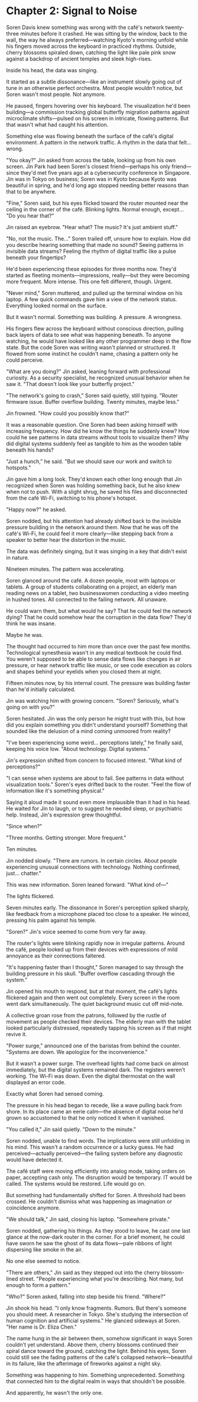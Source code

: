 # Chapter 2: Signal to Noise

Soren Davis knew something was wrong with the café's network twenty-three minutes before it crashed. He was sitting by the window, back to the wall, the way he always preferred—watching Kyoto's morning unfold while his fingers moved across the keyboard in practiced rhythms. Outside, cherry blossoms spiraled down, catching the light like pale pink snow against a backdrop of ancient temples and sleek high-rises.

Inside his head, the data was singing.

It started as a subtle dissonance—like an instrument slowly going out of tune in an otherwise perfect orchestra. Most people wouldn't notice, but Soren wasn't most people. Not anymore.

He paused, fingers hovering over his keyboard. The visualization he'd been building—a commission tracking global butterfly migration patterns against microclimate shifts—pulsed on his screen in intricate, flowing patterns. But that wasn't what had caught his attention.

Something else was flowing beneath the surface of the café's digital environment. A pattern in the network traffic. A rhythm in the data that felt... wrong.

"You okay?" Jin asked from across the table, looking up from his own screen. Jin Park had been Soren's closest friend—perhaps his only friend—since they'd met five years ago at a cybersecurity conference in Singapore. Jin was in Tokyo on business; Soren was in Kyoto because Kyoto was beautiful in spring, and he'd long ago stopped needing better reasons than that to be anywhere.

"Fine," Soren said, but his eyes flicked toward the router mounted near the ceiling in the corner of the café. Blinking lights. Normal enough, except... "Do you hear that?"

Jin raised an eyebrow. "Hear what? The music? It's just ambient stuff."

"No, not the music. The..." Soren trailed off, unsure how to explain. How did you describe hearing something that made no sound? Seeing patterns in invisible data streams? Feeling the rhythm of digital traffic like a pulse beneath your fingertips?

He'd been experiencing these episodes for three months now. They'd started as fleeting moments—impressions, really—but they were becoming more frequent. More intense. This one felt different, though. Urgent.

"Never mind," Soren muttered, and pulled up the terminal window on his laptop. A few quick commands gave him a view of the network status. Everything looked normal on the surface.

But it wasn't normal. Something was building. A pressure. A wrongness.

His fingers flew across the keyboard without conscious direction, pulling back layers of data to see what was happening beneath. To anyone watching, he would have looked like any other programmer deep in the flow state. But the code Soren was writing wasn't planned or structured. It flowed from some instinct he couldn't name, chasing a pattern only he could perceive.

"What are you doing?" Jin asked, leaning forward with professional curiosity. As a security specialist, he recognized unusual behavior when he saw it. "That doesn't look like your butterfly project."

"The network's going to crash," Soren said quietly, still typing. "Router firmware issue. Buffer overflow building. Twenty minutes, maybe less."

Jin frowned. "How could you possibly know that?"

It was a reasonable question. One Soren had been asking himself with increasing frequency. How did he know the things he suddenly knew? How could he see patterns in data streams without tools to visualize them? Why did digital systems suddenly feel as tangible to him as the wooden table beneath his hands?

"Just a hunch," he said. "But we should save our work and switch to hotspots."

Jin gave him a long look. They'd known each other long enough that Jin recognized when Soren was holding something back, but he also knew when not to push. With a slight shrug, he saved his files and disconnected from the café Wi-Fi, switching to his phone's hotspot.

"Happy now?" he asked.

Soren nodded, but his attention had already shifted back to the invisible pressure building in the network around them. Now that he was off the café's Wi-Fi, he could feel it more clearly—like stepping back from a speaker to better hear the distortion in the music.

The data was definitely singing, but it was singing in a key that didn't exist in nature.

Nineteen minutes. The pattern was accelerating.

Soren glanced around the café. A dozen people, most with laptops or tablets. A group of students collaborating on a project, an elderly man reading news on a tablet, two businesswomen conducting a video meeting in hushed tones. All connected to the failing network. All unaware.

He could warn them, but what would he say? That he could feel the network dying? That he could somehow hear the corruption in the data flow? They'd think he was insane.

Maybe he was.

The thought had occurred to him more than once over the past few months. Technological synesthesia wasn't in any medical textbook he could find. You weren't supposed to be able to sense data flows like changes in air pressure, or hear network traffic like music, or see code execution as colors and shapes behind your eyelids when you closed them at night.

Fifteen minutes now, by his internal count. The pressure was building faster than he'd initially calculated.

Jin was watching him with growing concern. "Soren? Seriously, what's going on with you?"

Soren hesitated. Jin was the only person he might trust with this, but how did you explain something you didn't understand yourself? Something that sounded like the delusion of a mind coming unmoored from reality?

"I've been experiencing some weird... perceptions lately," he finally said, keeping his voice low. "About technology. Digital systems."

Jin's expression shifted from concern to focused interest. "What kind of perceptions?"

"I can sense when systems are about to fail. See patterns in data without visualization tools." Soren's eyes drifted back to the router. "Feel the flow of information like it's something physical."

Saying it aloud made it sound even more implausible than it had in his head. He waited for Jin to laugh, or to suggest he needed sleep, or psychiatric help. Instead, Jin's expression grew thoughtful.

"Since when?"

"Three months. Getting stronger. More frequent."

Ten minutes.

Jin nodded slowly. "There are rumors. In certain circles. About people experiencing unusual connections with technology. Nothing confirmed, just... chatter."

This was new information. Soren leaned forward. "What kind of—"

The lights flickered.

Seven minutes early. The dissonance in Soren's perception spiked sharply, like feedback from a microphone placed too close to a speaker. He winced, pressing his palm against his temple.

"Soren?" Jin's voice seemed to come from very far away.

The router's lights were blinking rapidly now in irregular patterns. Around the café, people looked up from their devices with expressions of mild annoyance as their connections faltered.

"It's happening faster than I thought," Soren managed to say through the building pressure in his skull. "Buffer overflow cascading through the system."

Jin opened his mouth to respond, but at that moment, the café's lights flickered again and then went out completely. Every screen in the room went dark simultaneously. The quiet background music cut off mid-note.

A collective groan rose from the patrons, followed by the rustle of movement as people checked their devices. The elderly man with the tablet looked particularly distressed, repeatedly tapping his screen as if that might revive it.

"Power surge," announced one of the baristas from behind the counter. "Systems are down. We apologize for the inconvenience."

But it wasn't a power surge. The overhead lights had come back on almost immediately, but the digital systems remained dark. The registers weren't working. The Wi-Fi was down. Even the digital thermostat on the wall displayed an error code.

Exactly what Soren had sensed coming.

The pressure in his head began to recede, like a wave pulling back from shore. In its place came an eerie calm—the absence of digital noise he'd grown so accustomed to that he only noticed it when it vanished.

"You called it," Jin said quietly. "Down to the minute."

Soren nodded, unable to find words. The implications were still unfolding in his mind. This wasn't a random occurrence or a lucky guess. He had perceived—actually perceived—the failing system before any diagnostic would have detected it.

The café staff were moving efficiently into analog mode, taking orders on paper, accepting cash only. The disruption would be temporary. IT would be called. The systems would be restored. Life would go on.

But something had fundamentally shifted for Soren. A threshold had been crossed. He couldn't dismiss what was happening as imagination or coincidence anymore.

"We should talk," Jin said, closing his laptop. "Somewhere private."

Soren nodded, gathering his things. As they stood to leave, he cast one last glance at the now-dark router in the corner. For a brief moment, he could have sworn he saw the ghost of its data flows—pale ribbons of light dispersing like smoke in the air.

No one else seemed to notice.

"There are others," Jin said as they stepped out into the cherry blossom-lined street. "People experiencing what you're describing. Not many, but enough to form a pattern."

"Who?" Soren asked, falling into step beside his friend. "Where?"

Jin shook his head. "I only know fragments. Rumors. But there's someone you should meet. A researcher in Tokyo. She's studying the intersection of human cognition and artificial systems." He glanced sideways at Soren. "Her name is Dr. Eliza Chen."

The name hung in the air between them, somehow significant in ways Soren couldn't yet understand. Above them, cherry blossoms continued their spiral dance toward the ground, catching the light. Behind his eyes, Soren could still see the fading patterns of the café's collapsed network—beautiful in its failure, like the afterimage of fireworks against a night sky.

Something was happening to him. Something unprecedented. Something that connected him to the digital realm in ways that shouldn't be possible.

And apparently, he wasn't the only one.
